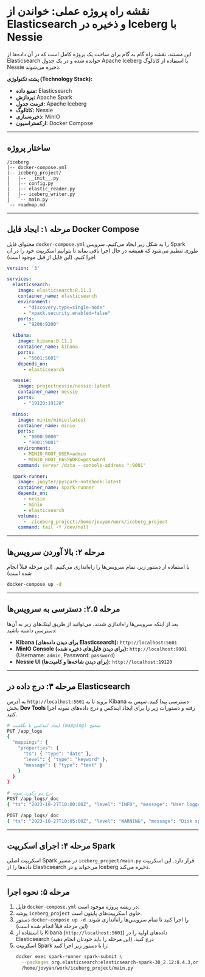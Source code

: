 # نقشه راه پروژه عملی: خواندن از Elasticsearch و ذخیره در Iceberg با Nessie

این مستند، نقشه راه گام به گام برای ساخت یک پروژه کامل است که در آن داده‌ها از Elasticsearch خوانده شده و در یک جدول Apache Iceberg با استفاده از کاتالوگ Nessie ذخیره می‌شوند.

**پشته تکنولوژی (Technology Stack):**

*   **منبع داده:** Elasticsearch
*   **پردازش:** Apache Spark
*   **فرمت جدول:** Apache Iceberg
*   **کاتالوگ:** Nessie
*   **ذخیره‌سازی:** MinIO
*   **ارکستراسیون:** Docker Compose

---

## ساختار پروژه

```
/iceberg
|-- docker-compose.yml
|-- iceberg_project/
|   |-- __init__.py
|   |-- config.py
|   |-- elastic_reader.py
|   |-- iceberg_writer.py
|   `-- main.py
`-- roadmap.md
```

---

## مرحله ۱: ایجاد فایل Docker Compose

محتوای فایل `docker-compose.yml` را به شکل زیر ایجاد می‌کنیم. سرویس Spark طوری تنظیم می‌شود که همیشه در حال اجرا باقی بماند تا بتوانیم اسکریپت خود را در آن اجرا کنیم. (این فایل از قبل موجود است)

```yaml
version: '3'

services:
  elasticsearch:
    image: elasticsearch:8.11.1
    container_name: elasticsearch
    environment:
      - "discovery.type=single-node"
      - "xpack.security.enabled=false"
    ports:
      - "9200:9200"

  kibana:
    image: kibana:8.11.1
    container_name: kibana
    ports:
      - "5601:5601"
    depends_on:
      - elasticsearch

  nessie:
    image: projectnessie/nessie:latest
    container_name: nessie
    ports:
      - "19120:19120"

  minio:
    image: minio/minio:latest
    container_name: minio
    ports:
      - "9000:9000"
      - "9001:9001"
    environment:
      - MINIO_ROOT_USER=admin
      - MINIO_ROOT_PASSWORD=password
    command: server /data --console-address ":9001"

  spark-runner:
    image: jupyter/pyspark-notebook:latest
    container_name: spark-runner
    depends_on:
      - nessie
      - minio
      - elasticsearch
    volumes:
      - ./iceberg_project:/home/jovyan/work/iceberg_project
    command: tail -f /dev/null
```

---

## مرحله ۲: بالا آوردن سرویس‌ها

با استفاده از دستور زیر، تمام سرویس‌ها را راه‌اندازی می‌کنیم. (این مرحله قبلاً انجام شده است)

```bash
docker-compose up -d
```

---

## مرحله ۲.۵: دسترسی به سرویس‌ها

بعد از اینکه سرویس‌ها راه‌اندازی شدند، می‌توانید از طریق لینک‌های زیر به آن‌ها دسترسی داشته باشید:

*   **Kibana (برای دیدن داده‌های Elasticsearch):** `http://localhost:5601`
*   **MinIO Console (برای دیدن فایل‌های ذخیره شده):** `http://localhost:9001` (Username: `admin`, Password: `password`)
*   **Nessie UI (برای دیدن شاخه‌ها و کامیت‌ها):** `http://localhost:19120`

---

## مرحله ۳: درج داده در Elasticsearch

به آدرس `http://localhost:5601` بروید تا به Kibana دسترسی پیدا کنید. سپس به بخش **Dev Tools** رفته و دستورات زیر را برای ایجاد ایندکس و درج داده‌های نمونه اجرا کنید.

```bash
# ایجاد ایندکس با نگاشت (mapping) صحیح
PUT /app_logs
{
  "mappings": {
    "properties": {
      "ts": { "type": "date" },
      "level": { "type": "keyword" },
      "message": { "type": "text" }
    }
  }
}

# درج دو رکورد نمونه
POST /app_logs/_doc
{ "ts": "2023-10-27T10:00:00Z", "level": "INFO", "message": "User logged in" }

POST /app_logs/_doc
{ "ts": "2023-10-27T10:05:00Z", "level": "WARNING", "message": "Disk space is running low" }
```

---

## مرحله ۴: اجرای اسکریپت Spark

اسکریپت اصلی Spark در مسیر `iceberg_project/main.py` قرار دارد. این اسکریپت داده‌ها را از Elasticsearch می‌خواند و در Iceberg ذخیره می‌کند.

---

## مرحله ۵: نحوه اجرا

1.  فایل `docker-compose.yml` در ریشه پروژه موجود است.
2.  پوشه `iceberg_project` حاوی اسکریپت‌های پایتون است.
3.  دستور `docker-compose up -d` را اجرا کنید تا تمام سرویس‌ها راه‌اندازی شوند. (این مرحله قبلاً انجام شده است)
4.  با استفاده از Kibana (`http://localhost:5601`) داده‌های اولیه را در Elasticsearch درج کنید. (این مرحله را باید خودتان انجام دهید)
5.  اسکریپت Spark را با دستور زیر اجرا کنید:
    ```bash
    docker exec spark-runner spark-submit \
      --packages org.elasticsearch:elasticsearch-spark-30_2.12:8.4.3,org.apache.iceberg:iceberg-spark-runtime-3.5_2.12:1.4.2,org.projectnessie.nessie-integrations:nessie-spark-extensions-3.5_2.12:0.75.0 \
      /home/jovyan/work/iceberg_project/main.py
    ```

```